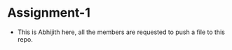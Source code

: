 # Assignment-1

- This is Abhijith here, all the members are requested to push a file to this repo.
